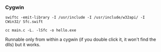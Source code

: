 
### Cygwin

`swiftc -emit-library -I /usr/include -I /usr/include/w32api/ -I CWin32/ Sfc.swift`  

`cc main.c -L. -lSfc -o hello.exe`  

Runnable only from within a cygwin (if you double click it, it won't find the dlls) but it works.
